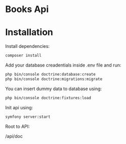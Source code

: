 Books Api
=====

# Installation

Install dependencies:

```bash
composer install
```

Add your database creadentials inside .env file and run:

```bash
php bin/console doctrine:database:create
php bin/console doctrine:migrations:migrate
```

You can insert dummy data to database using:

```bash
php bin/console doctrine:fixtures:load
```

Init api using:

```bash
symfony server:start
```

Root to API:

/api/doc